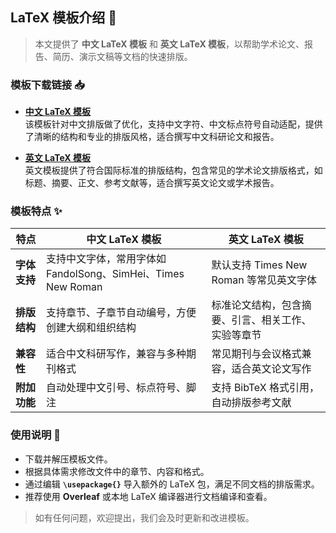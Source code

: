 ## LaTeX 模板介绍 🎨

> 本文提供了 **中文 LaTeX 模板** 和 **英文 LaTeX 模板**，以帮助学术论文、报告、简历、演示文稿等文档的快速排版。

### 模板下载链接 📥

- **[中文 LaTeX 模板](链接)**  
  该模板针对中文排版做了优化，支持中文字符、中文标点符号自动适配，提供了清晰的结构和专业的排版风格，适合撰写中文科研论文和报告。

- **[英文 LaTeX 模板](链接)**  
  英文模板提供了符合国际标准的排版结构，包含常见的学术论文排版格式，如标题、摘要、正文、参考文献等，适合撰写英文论文或学术报告。

### 模板特点 ✨

| 特点 | 中文 LaTeX 模板 | 英文 LaTeX 模板 |
|------|-----------------|-----------------|
| **字体支持** | 支持中文字体，常用字体如 FandolSong、SimHei、Times New Roman | 默认支持 Times New Roman 等常见英文字体 |
| **排版结构** | 支持章节、子章节自动编号，方便创建大纲和组织结构 | 标准论文结构，包含摘要、引言、相关工作、实验等章节 |
| **兼容性** | 适合中文科研写作，兼容与多种期刊格式 | 常见期刊与会议格式兼容，适合英文论文写作 |
| **附加功能** | 自动处理中文引号、标点符号、脚注 | 支持 BibTeX 格式引用，自动排版参考文献 |

### 使用说明 📝

- 下载并解压模板文件。
- 根据具体需求修改文件中的章节、内容和格式。
- 通过编辑 **`\usepackage{}`** 导入额外的 LaTeX 包，满足不同文档的排版需求。
- 推荐使用 **Overleaf** 或本地 LaTeX 编译器进行文档编译和查看。



> 如有任何问题，欢迎提出，我们会及时更新和改进模板。

